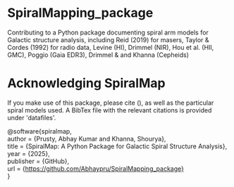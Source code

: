 # SpiralMapping_package
Contributing to a Python package documenting spiral arm models for Galactic structure analysis, including Reid (2019) for masers, Taylor &amp; Cordes (1992) for radio data, Levine (HI), Drimmel (NIR), Hou et al. (HII, GMC), Poggio (Gaia EDR3), Drimmel &amp; and  Khanna (Cepheids)
# Acknowledging SpiralMap
If you make use of this package, please cite (), as well as the particular spiral models used. A BibTex file with the relevant citations is provided under 'datafiles'.

@software{spiralmap,  
  author = {Prusty, Abhay Kumar and Khanna, Shourya},  
  title = {SpiralMap: A Python Package for Galactic Spiral Structure Analysis},  
  year = {2025},  
  publisher = {GitHub},  
  url = {https://github.com/Abhaypru/SpiralMapping_package}  
}  
